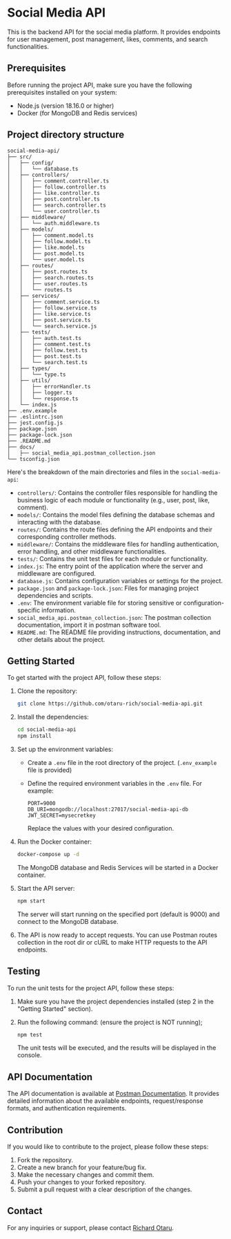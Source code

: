 
# Social Media API

This is the backend API for the social media platform. It provides endpoints for user management, post management, likes, comments, and search functionalities.

## Prerequisites

Before running the project API, make sure you have the following prerequisites installed on your system:

- Node.js (version 18.16.0 or higher)
- Docker (for MongoDB and Redis services)
## Project directory structure
```
social-media-api/
├── src/
│   ├── config/
│   │   └── database.ts
│   ├── controllers/
│   │   ├── comment.controller.ts
│   │   ├── follow.controller.ts
│   │   ├── like.controller.ts
│   │   ├── post.controller.ts
│   │   ├── search.controller.ts
│   │   └── user.controller.ts
│   ├── middleware/
│   │   └── auth.middleware.ts
│   ├── models/
│   │   ├── comment.model.ts
│   │   ├── follow.model.ts
│   │   ├── like.model.ts
│   │   ├── post.model.ts
│   │   └── user.model.ts
│   ├── routes/
│   │   ├── post.routes.ts
│   │   ├── search.routes.ts
│   │   ├── user.routes.ts
│   │   └── routes.ts
│   ├── services/
│   │   ├── comment.service.ts
│   │   ├── follow.service.ts
│   │   ├── like.service.ts
│   │   ├── post.service.ts
│   │   └── search.service.js
│   ├── tests/
│   │   ├── auth.test.ts
│   │   ├── comment.test.ts
│   │   ├── follow.test.ts
│   │   ├── post.test.ts
│   │   └── search.test.ts
│   ├── types/
│   │   └── type.ts
│   ├── utils/
│   │   ├── errorHandler.ts
│   │   ├── logger.ts
│   │   └── response.ts
│   └── index.js
├── .env.example
├── .eslintrc.json
├── jest.config.js
├── package.json
├── package-lock.json
├── .README.md
├── docs/
│   ├── social_media_api.postman_collection.json
└── tsconfig.json
```

 Here's the breakdown of the main directories and files in the `social-media-api`:

- `controllers/`: Contains the controller files responsible for handling the business logic of each module or functionality (e.g., user, post, like, comment).
- `models/`: Contains the model files defining the database schemas and interacting with the database.
- `routes/`: Contains the route files defining the API endpoints and their corresponding controller methods.
- `middleware/`: Contains the middleware files for handling authentication, error handling, and other middleware functionalities.
- `tests/`: Contains the unit test files for each module or functionality.
- `index.js`: The entry point of the application where the server and middleware are configured.
- `database.js`: Contains configuration variables or settings for the project.
- `package.json` and `package-lock.json`: Files for managing project dependencies and scripts.
- `.env`: The environment variable file for storing sensitive or configuration-specific information.
- `social_media_api.postman_collection.json`: The postman collection documentation, import it in postman software tool.
- `README.md`: The README file providing instructions, documentation, and other details about the project.

## Getting Started

To get started with the project API, follow these steps:

1. Clone the repository:

   ```bash
   git clone https://github.com/otaru-rich/social-media-api.git
   ```

2. Install the dependencies:

   ```bash
   cd social-media-api
   npm install
   ```

3. Set up the environment variables:

    - Create a `.env` file in the root directory of the project. (`.env_example` file is provided)
    - Define the required environment variables in the `.env` file. For example:

      ```dotenv
      PORT=9000
      DB_URI=mongodb://localhost:27017/social-media-api-db
      JWT_SECRET=mysecretkey
      ```

      Replace the values with your desired configuration.

4. Run the Docker container:

   ```bash
   docker-compose up -d
   ```

   The MongoDB database and Redis Services will be started in a Docker container.

5. Start the API server:

   ```bash
   npm start
   ```

   The server will start running on the specified port (default is 9000) and connect to the MongoDB database.

6. The API is now ready to accept requests. You can use Postman routes collection in the root dir or cURL to make HTTP requests to the API endpoints.

## Testing

To run the unit tests for the project API, follow these steps:

1. Make sure you have the project dependencies installed (step 2 in the "Getting Started" section).

2. Run the following command: (ensure the project is NOT running);

   ```bash
   npm test
   ```

   The unit tests will be executed, and the results will be displayed in the console.

## API Documentation

The API documentation is available at [Postman Documentation](https://github.com/otaru-rich/social-media-api/blob/test/social_media_api.postman_collection.json). It provides detailed information about the available endpoints, request/response formats, and authentication requirements.

## Contribution

If you would like to contribute to the project, please follow these steps:

1. Fork the repository.
2. Create a new branch for your feature/bug fix.
3. Make the necessary changes and commit them.
4. Push your changes to your forked repository.
5. Submit a pull request with a clear description of the changes.

## Contact

For any inquiries or support, please contact [Richard Otaru](mailto:richotaru@gmail.com).
